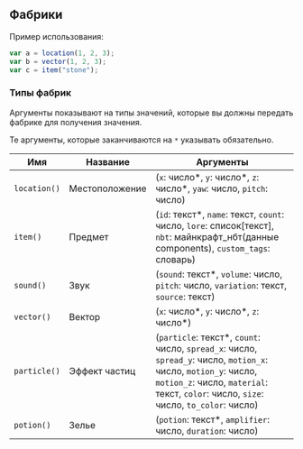 ## Фабрики

Пример использования:
```ts
var a = location(1, 2, 3);
var b = vector(1, 2, 3);
var c = item("stone");
```

### Типы фабрик

Аргументы показывают на типы значений, которые вы должны передать фабрике для получения значения.

Те аргументы, которые заканчиваются на `*` указывать обязательно.

| **Имя**      | **Название**   | **Аргументы**                                                                                                                                                                                            |
| ------------ | -------------- | -------------------------------------------------------------------------------------------------------------------------------------------------------------------------------------------------------- |
| `location()` | Местоположение | (`x`: число*, `y`: число*, `z`: число*, `yaw`: число, `pitch`: число)                                                                                                                                    |
| `item()`     | Предмет        | (`id`: текст*, `name`: текст, `count`: число, `lore`: список[текст], `nbt`: майнкрафт_нбт(данные components), `custom_tags`: словарь)                                                                    |
| `sound()`    | Звук           | (`sound`: текст*, `volume`: число, `pitch`: число, `variation`: текст, `source`: текст)                                                                                                                  |
| `vector()`   | Вектор         | (`x`: число*, `y`: число*, `z`: число*)                                                                                                                                                                  |
| `particle()` | Эффект частиц  | (`particle`: текст*, `count`: число, `spread_x`: число, `spread_y`: число, `motion_x`: число, `motion_y`: число, `motion_z`: число, `material`: текст, `color`: число, `size`: число, `to_color`: число) |
| `potion()`   | Зелье          | (`potion`: текст*, `amplifier`: число, `duration`: число)                                                                                                                                                |